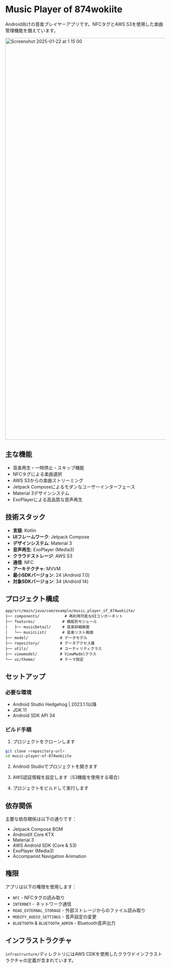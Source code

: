 # Music Player of 874wokiite

Android向けの音楽プレイヤーアプリです。NFCタグとAWS S3を使用した楽曲管理機能を備えています。

<img width="1262" alt="Screenshot 2025-01-22 at 1 15 00" src="https://github.com/user-attachments/assets/0f4d1840-46be-453f-a7ff-afff55dbc453" />

## 主な機能

- 音楽再生・一時停止・スキップ機能
- NFCタグによる楽曲選択
- AWS S3からの楽曲ストリーミング
- Jetpack Composeによるモダンなユーザーインターフェース
- Material 3デザインシステム
- ExoPlayerによる高品質な音声再生

## 技術スタック

- **言語**: Kotlin
- **UIフレームワーク**: Jetpack Compose
- **デザインシステム**: Material 3
- **音声再生**: ExoPlayer (Media3)
- **クラウドストレージ**: AWS S3
- **通信**: NFC
- **アーキテクチャ**: MVVM
- **最小SDKバージョン**: 24 (Android 7.0)
- **対象SDKバージョン**: 34 (Android 14)

## プロジェクト構成

```
app/src/main/java/com/example/music_player_of_874wokiite/
├── components/           # 再利用可能なUIコンポーネント
├── features/            # 機能別モジュール
│   ├── musicDetail/     # 音楽詳細画面
│   └── musicList/       # 音楽リスト画面
├── model/              # データモデル
├── repository/         # データアクセス層
├── utils/              # ユーティリティクラス
├── viewmodel/          # ViewModelクラス
└── ui/theme/           # テーマ設定
```

## セットアップ

### 必要な環境
- Android Studio Hedgehog | 2023.1.1以降
- JDK 11
- Android SDK API 34

### ビルド手順

1. プロジェクトをクローンします
```bash
git clone <repository-url>
cd music-player-of-874wokiite
```

2. Android Studioでプロジェクトを開きます

3. AWS認証情報を設定します（S3機能を使用する場合）

4. プロジェクトをビルドして実行します

## 依存関係

主要な依存関係は以下の通りです：

- Jetpack Compose BOM
- AndroidX Core KTX
- Material 3
- AWS Android SDK (Core & S3)
- ExoPlayer (Media3)
- Accompanist Navigation Animation

## 権限

アプリは以下の権限を使用します：

- `NFC` - NFCタグの読み取り
- `INTERNET` - ネットワーク通信
- `READ_EXTERNAL_STORAGE` - 外部ストレージからのファイル読み取り
- `MODIFY_AUDIO_SETTINGS` - 音声設定の変更
- `BLUETOOTH` & `BLUETOOTH_ADMIN` - Bluetooth音声出力

## インフラストラクチャ

`infrastructure/`ディレクトリにはAWS CDKを使用したクラウドインフラストラクチャの定義が含まれています。
